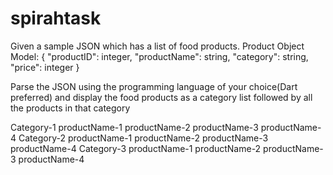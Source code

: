 # spirahtask

Given a sample JSON which has a list of food products.
Product Object Model:
{
    "productID": integer,
    "productName": string,
    "category": string,
    "price": integer
  }

Parse the JSON using the programming language of your choice(Dart preferred) and display the food products as a category list followed by all the products in that category

Category-1
productName-1
productName-2
productName-3
productName-4
Category-2
productName-1
productName-2
productName-3
productName-4
Category-3
productName-1
productName-2
productName-3
productName-4


